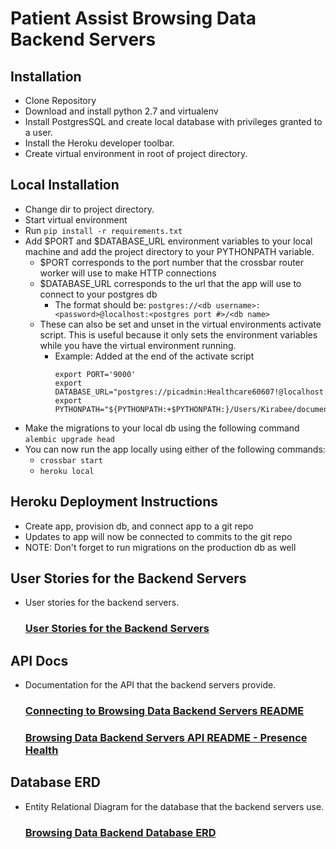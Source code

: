 # Patient Assist Browsing Data Backend Servers

## Installation
- Clone Repository
- Download and install python 2.7 and virtualenv
- Install PostgresSQL and create local database with privileges granted to a user.
- Install the Heroku developer toolbar.
- Create virtual environment in root of project directory.

## Local Installation
- Change dir to project directory.
- Start virtual environment
- Run ```pip install -r requirements.txt```
- Add $PORT and $DATABASE_URL environment variables to your local machine and add the project directory to your PYTHONPATH variable.
    - $PORT corresponds to the port number that the crossbar router worker will use to make HTTP connections
    - $DATABASE_URL corresponds to the url that the app will use to connect to your postgres db
        - The format should be: ```postgres://<db username>:<password>@localhost:<postgres port #>/<db name>```
    - These can also be set and unset in the virtual environments activate script. This is useful because it only sets
    the environment variables while you have the virtual environment running.
        - Example: Added at the end of the activate script
            ```
            export PORT='9000'
            export DATABASE_URL="postgres://picadmin:Healthcare60607!@localhost:5432/patientassistdb"
            export PYTHONPATH="${PYTHONPATH:+$PYTHONPATH:}/Users/Kirabee/documents/pic_work/patient_assist_backend"
            ```
- Make the migrations to your local db using the following command ```alembic upgrade head```
- You can now run the app locally using either of the following commands:
    - ```crossbar start```
    - ```heroku local```
    
## Heroku Deployment Instructions
- Create app, provision db, and connect app to a git repo
- Updates to app will now be connected to commits to the git repo
- NOTE: Don't forget to run migrations on the production db as well

## User Stories for the Backend Servers
- User stories for the backend servers.

    ### [User Stories for the Backend Servers](documentation/user_stories/index.md)

## API Docs
- Documentation for the API that the backend servers provide.

    ### [Connecting to Browsing Data Backend Servers README](documentation/connecting_to_backend_servers.md)
    
    ### [Browsing Data Backend Servers API README - Presence Health](documentation/backend_server_api_documentation/presence_health/index.md)

## Database ERD
- Entity Relational Diagram for the database that the backend servers use.

    ### [Browsing Data Backend Database ERD](documentation/db_erds/full_db_erd.jpg)